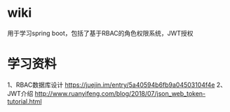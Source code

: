 # wiki
用于学习spring boot，包括了基于RBAC的角色权限系统，JWT授权

# 学习资料
1、RBAC数据库设计 https://juejin.im/entry/5a40594b6fb9a04503104f4e
2、JWT介绍 http://www.ruanyifeng.com/blog/2018/07/json_web_token-tutorial.html
